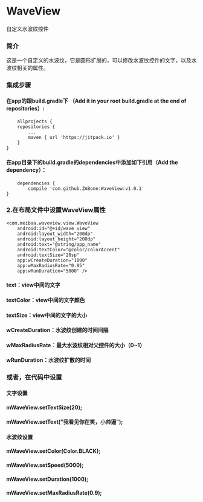 # WaveView
自定义水波纹控件
### 简介

  这是一个自定义的水波纹，它是圆形扩展的，可以修改水波纹控件的文字，以及水波纹相关的属性。
  
### 集成步骤

####  在app的跟build.gradle下 （Add it in your root build.gradle at the end of repositories）:
      
     	allprojects {
		repositories {
			...
			maven { url 'https://jitpack.io' }
		}
	}
      
#### 在app目录下的build.gradle的dependencies中添加如下引用（Add the dependency）：

    	dependencies {
	        compile 'com.github.ZABone:WaveView:v1.0.1'
	}

    
### 2.在布局文件中设置WaveView属性

    <com.meibaa.waveview.view.WaveView
        android:id="@+id/wave_view"
        android:layout_width="200dp"
        android:layout_height="200dp"
        android:text="@string/app_name"
        android:textColor="@color/colorAccent"
        android:textSize="20sp"
        app:wCreateDuration="1000"
        app:wMaxRadiusRate="0.95"
        app:wRunDuration="5000" />
 
 #### text：view中间的文字
 #### textColor：view中间的文字颜色
 #### textSize：view中间的文字的大小
 #### wCreateDuration：水波纹创建的时间间隔
 #### wMaxRadiusRate：最大水波纹相对父控件的大小（0~1）
 #### wRunDuration：水波纹扩散的时间
 
 ### 或者，在代码中设置
 
  #### 文字设置
  #### mWaveView.setTextSize(20);
  #### mWaveView.setText("我看见你在笑，小帅逼");
  
  #### 水波纹设置
  #### mWaveView.setColor(Color.BLACK);
  #### mWaveView.setSpeed(5000);
  #### mWaveView.setDuration(1000);
  #### mWaveView.setMaxRadiusRate(0.9);
 
 
